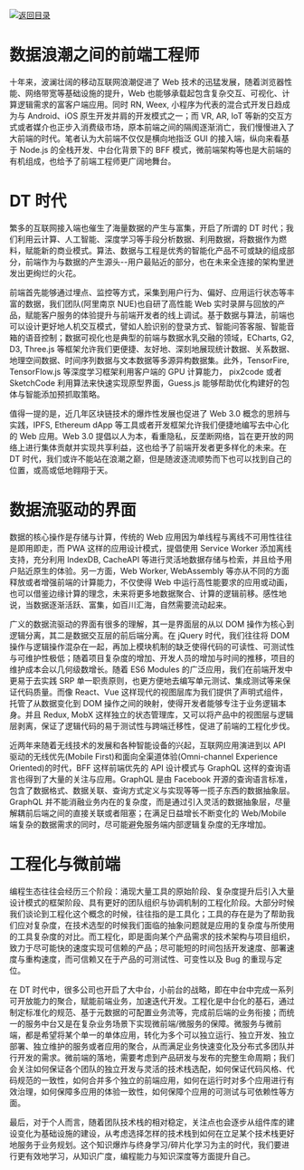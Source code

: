[![返回目录](https://i.postimg.cc/50XLzC7C/image.png)](https://parg.co/U0X)

# 数据浪潮之间的前端工程师

十年来，波澜壮阔的移动互联网浪潮促进了 Web 技术的迅猛发展，随着浏览器性能、网络带宽等基础设施的提升，Web 也能够承载起包含复杂交互、可视化、计算逻辑需求的富客户端应用。同时 RN, Weex, 小程序为代表的混合式开发日趋成为与 Android、iOS 原生开发并肩的开发模式之一；而 VR, AR, IoT 等新的交互方式或者媒介也正步入消费级市场，原本前端之间的隔阂逐渐消亡，我们慢慢进入了大前端的时代。笔者认为大前端不仅仅是横向地指泛 GUI 的接入端，纵向来看基于 Node.js 的全栈开发、中台化背景下的 BFF 模式，微前端架构等也是大前端的有机组成，也给予了前端工程师更广阔地舞台。

# DT 时代

繁多的互联网接入端也催生了海量数据的产生与富集，开启了所谓的 DT 时代；我们利用云计算、人工智能、深度学习等手段分析数据、利用数据，将数据作为燃料，赋能新的商业模式。算法、数据与工程是优秀的智能化产品不可或缺的组成部分，前端作为与数据的产生源头--用户最贴近的部分，也在未来全连接的架构里迸发出更绚烂的火花。

前端首先能够通过埋点、监控等方式，采集到用户行为、偏好、应用运行状态等丰富的数据，我们团队(阿里南京 NUE)也自研了高性能 Web 实时录屏与回放的产品，赋能客户服务的体验提升与前端开发者的线上调试。基于数据与算法，前端也可以设计更好地人机交互模式，譬如人脸识别的登录方式、智能问答客服、智能音箱的语音控制；数据可视化也是典型的前端与数据水乳交融的领域，ECharts, G2, D3, Three.js 等框架允许我们更便捷、友好地、深刻地展现统计数据、关系数据、地理空间数据、时间序列数据与文本数据等多源异构数据集。此外，TensorFire, TensorFlow.js 等深度学习框架利用客户端的 GPU 计算能力， pix2code 或者 SketchCode 利用算法来快速实现原型界面，Guess.js 能够帮助优化构建好的包体与智能添加预抓取策略。

值得一提的是，近几年区块链技术的爆炸性发展也促进了 Web 3.0 概念的思辨与实践，IPFS, Ethereum dApp 等工具或者开发框架允许我们便捷地编写去中心化的 Web 应用。Web 3.0 提倡以人为本，看重隐私，反垄断网络，旨在更开放的网络上进行集体贡献并实现共享利益，这也给予了前端开发者更多样化的未来。在 DT 时代，我们或许不能站在浪潮之巅，但是随波逐流顺势而下也可以找到自己的位置，或高或低地翱翔于天。

# 数据流驱动的界面

数据的核心操作是存储与计算，传统的 Web 应用因为单线程与离线不可用性往往是即用即走，而 PWA 这样的应用设计模式，提倡使用 Service Worker 添加离线支持，充分利用 IndexDB, CacheAPI 等进行灵活地数据存储与检索，并且给予用户贴近原生的体验。另一方面，Web Worker, WebAssembly 等亦从不同的方面释放或者增强前端的计算能力，不仅使得 Web 中运行高性能要求的应用或动画，也可以借鉴边缘计算的理念，未来将更多地数据聚合、计算的逻辑前移。感性地说，当数据逐渐活跃、富集，如百川汇海，自然需要流动起来。

广义的数据流驱动的界面有很多的理解，其一是界面层的从以 DOM 操作为核心到逻辑分离，其二是数据交互层的前后端分离。在 jQuery 时代，我们往往将 DOM 操作与逻辑操作混杂在一起，再加上模块机制的缺乏使得代码的可读性、可测试性与可维护性极低；随着项目复杂度的增加、开发人员的增加与时间的推移，项目的维护成本会以几何级数增长。随着 ES6 Modules 的广泛应用，我们在前端开发中更易于去实践 SRP 单一职责原则，也更方便地去编写单元测试、集成测试等来保证代码质量。而像 React、Vue 这样现代的视图层库为我们提供了声明式组件，托管了从数据变化到 DOM 操作之间的映射，使得开发者能够专注于业务逻辑本身。并且 Redux, MobX 这样独立的状态管理库，又可以将产品中的视图层与逻辑层剥离，保证了逻辑代码的易于测试性与跨端迁移性，促进了前端的工程化步伐。

近两年来随着无线技术的发展和各种智能设备的兴起，互联网应用演进到以 API 驱动的无线优先(Mobile First)和面向全渠道体验(Omni-channel Experience Oriented)的时代，BFF 这样前端优先的 API 设计模式与 GraphQL 这样的查询语言也得到了大量的关注与应用。GraphQL 是由 Facebook 开源的查询语言标准，包含了数据格式、数据关联、查询方式定义与实现等等一揽子东西的数据抽象层。GraphQL 并不能消融业务内在的复杂度，而是通过引入灵活的数据抽象层，尽量解耦前后端之间的直接关联或者阻塞；在满足日益增长不断变化的 Web/Mobile 端复杂的数据需求的同时，尽可能避免服务端内部逻辑复杂度的无序增加。

# 工程化与微前端

编程生态往往会经历三个阶段：涌现大量工具的原始阶段、复杂度提升后引入大量设计模式的框架阶段、具有更好的团队组织与协调机制的工程化阶段。大部分时候我们谈论到工程化这个概念的时候，往往指的是工具化；工具的存在是为了帮助我们应对复杂度，在技术选型的时候我们面临的抽象问题就是应用的复杂度与所使用的工具复杂度的对比。而工程化，即是面向某个产品需求的技术架构与项目组织，致力于尽可能快的速度实现可信赖的产品；尽可能短的时间包括开发速度、部署速度与重构速度，而可信赖又在于产品的可测试性、可变性以及 Bug 的重现与定位。

在 DT 时代中，很多公司也开启了大中台，小前台的战略，即在中台中完成一系列可开放能力的聚合，赋能前端业务，加速迭代开发。工程化是中台化的基石，通过制定标准化的规范、基于元数据的可配置业务流等，完成前后端的业务衔接；而统一的服务中台又是在复杂业务场景下实现微前端/微服务的保障。微服务与微前端，都是希望将某个单一的单体应用，转化为多个可以独立运行、独立开发、独立部署、独立维护的服务或者应用的聚合，从而满足业务快速变化及分布式多团队并行开发的需求。微前端的落地，需要考虑到产品研发与发布的完整生命周期；我们会关注如何保证各个团队的独立开发与灵活的技术栈选配，如何保证代码风格、代码规范的一致性，如何合并多个独立的前端应用，如何在运行时对多个应用进行有效治理，如何保障多应用的体验一致性，如何保障个应用的可测试与可依赖性等方面。

最后，对于个人而言，随着团队技术栈的相对稳定，关注点也会逐步从组件库的建设变化为基础设施的建设，从考虑选择怎样的技术栈到如何在立足某个技术栈更好地服务于业务规划。这个知识爆炸与终身学习/碎片化学习为主的时代，我们要进行更有效地学习，从知识广度，编程能力与知识深度等方面提升自己。
